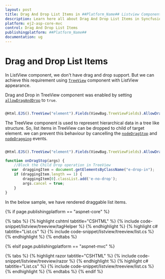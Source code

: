 ```yaml
---
layout: post
title: Drag And Drop List Items in ##Platform_Name## Listview Component
description: Learn here all about Drag And Drop List Items in Syncfusion ##Platform_Name## Listview component and more.
platform: ej2-asp-core-mvc
control: Drag And Drop List Items
publishingplatform: ##Platform_Name##
documentation: ug
---
```


# Drag and Drop List Items

In ListView component, we don't have drag and drop support. But we can achieve this requirement using [`TreeView`](https://ej2.syncfusion.com/aspnetcore/documentation/treeview/getting-started/) component with ListView appearance.

Drag and Drop in TreeView component was enabled by setting [`allowDragAndDrop`](https://ej2.syncfusion.com/documentation/api/treeview#allowdraganddrop) to `true`.

```typescript

@Html.EJS().TreeView("element").Fields(ViewBag.TreeViewFields).AllowDragAndDrop(true).Render()

```

The TreeView component is used to represent hierarchical data in a tree like structure. So, list items in TreeView can be dropped to child of target element. we can prevent this behaviour by cancelling the [`nodeDragStop`](https://ej2.syncfusion.com/documentation/api/treeview#nodedragstop) and [`nodeDragging`](https://ej2.syncfusion.com/documentation/api/treeview#nodedragging) events.

```typescript

@Html.EJS().TreeView("element").Fields(ViewBag.TreeViewFields).AllowDragAndDrop(true).NodeDragging("onDragStop").NodeDragStop("onDragStop").Render()

function onDragStop(args) {
    //Block the Child Drop operation in TreeView
   var  draggingItem = document.getElementsByClassName("e-drop-in");
    if (draggingItem.length == 1) {
        draggingItem[0].classList.add('e-no-drop');
        args.cancel = true;
    }
}

```

In the below sample, we have rendered draggable list items.

{% if page.publishingplatform == "aspnet-core" %}

{% tabs %}
{% highlight cshtml tabtitle="CSHTML" %}
{% include code-snippet/listview/treeview/tagHelper %}
{% endhighlight %}
{% highlight c# tabtitle="List.cs" %}
{% include code-snippet/listview/treeview/list.cs %}
{% endhighlight %}
{% endtabs %}

{% elsif page.publishingplatform == "aspnet-mvc" %}

{% tabs %}
{% highlight razor tabtitle="CSHTML" %}
{% include code-snippet/listview/treeview/razor %}
{% endhighlight %}
{% highlight c# tabtitle="List.cs" %}
{% include code-snippet/listview/treeview/list.cs %}
{% endhighlight %}
{% endtabs %}
{% endif %}

